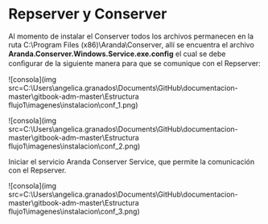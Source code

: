 
# Repserver y Conserver

Al momento de instalar el Conserver todos los archivos permanecen en la ruta C:\Program Files (x86)\Aranda\Conserver, allí se encuentra el archivo **Aranda.Conserver.Windows.Service.exe.conﬁg** el cual se debe conﬁgurar de la siguiente manera para que se comunique con el Repserver:

![consola](img src=C:\Users\angelica.granados\Documents\GitHub\documentacion-master\gitbook-adm-master\Estructura flujo1\imagenes\instalacion\conf_1.png)

![consola](img src=C:\Users\angelica.granados\Documents\GitHub\documentacion-master\gitbook-adm-master\Estructura flujo1\imagenes\instalacion\conf_2.png)


Iniciar el servicio Aranda Conserver Service, que permite la comunicación con el Repserver.

![consola](img src=C:\Users\angelica.granados\Documents\GitHub\documentacion-master\gitbook-adm-master\Estructura flujo1\imagenes\instalacion\conf_3.png)